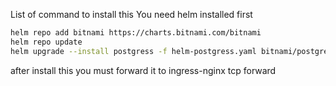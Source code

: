 List of command to install this
You need helm installed first

```bash
helm repo add bitnami https://charts.bitnami.com/bitnami
helm repo update
helm upgrade --install postgress -f helm-postgress.yaml bitnami/postgresql
```

after install this you must forward it to ingress-nginx tcp forward
